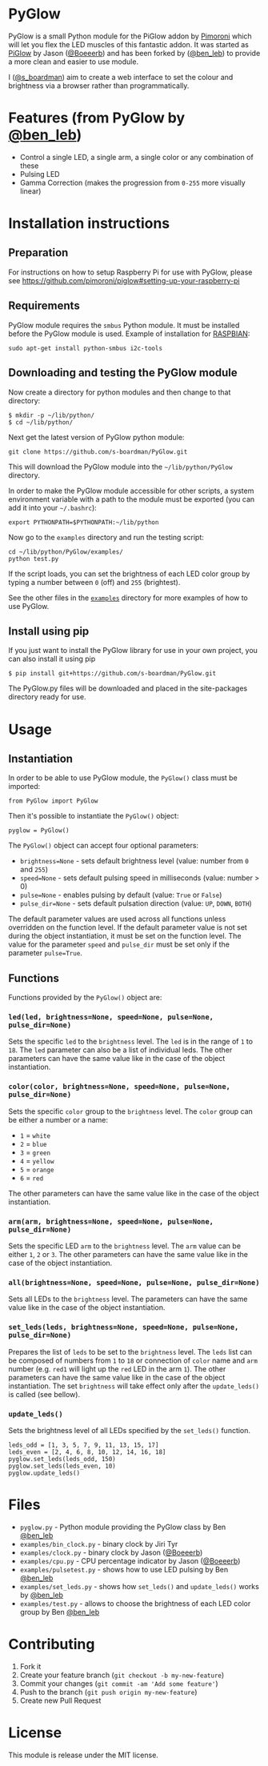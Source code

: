 PyGlow
======

PyGlow is a small Python module for the PiGlow addon by [Pimoroni](http://www.pimoroni.com/) which will let
you flex the LED muscles of this fantastic addon. It was started as
[PiGlow](https://github.com/Boeeerb/PiGlow) by Jason ([@Boeeerb](https://twitter.com/Boeeerb)) and has been forked by
([@ben_leb](https://twitter.com/ben_leb)) to provide a more clean and easier to use module.

I ([@s_boardman](https://twitter.com/s_boardman)) aim to create a web interface to set the colour and brightness via a browser rather than programmatically.

Features (from PyGlow by [@ben_leb](https://twitter.com/ben_leb))
========

- Control a single LED, a single arm, a single color or any combination of these
- Pulsing LED
- Gamma Correction (makes the progression from `0-255` more visually linear)


Installation instructions
=========================

Preparation
-----------

For instructions on how to setup Raspberry Pi for use with PyGlow, please see
https://github.com/pimoroni/piglow#setting-up-your-raspberry-pi


Requirements
------------

PyGlow module requires the `smbus` Python module. It must be installed before
the PyGlow module is used. Example of installation for
[RASPBIAN](http://raspbian.org/):

```
sudo apt-get install python-smbus i2c-tools
```


Downloading and testing the PyGlow module
-----------------------------------------

Now create a directory for python modules and then change to that directory:

```
$ mkdir -p ~/lib/python/
$ cd ~/lib/python/
```

Next get the latest version of PyGlow python module:

```
git clone https://github.com/s-boardman/PyGlow.git
```

This will download the PyGlow module into the `~/lib/python/PyGlow` directory.

In order to make the PyGlow module accessible for other scripts, a system
environment variable  with a path to the module must be exported (you can add
it into your `~/.bashrc`):

```
export PYTHONPATH=$PYTHONPATH:~/lib/python
```

Now go to the `examples` directory and run the testing script:

```
cd ~/lib/python/PyGlow/examples/
python test.py
```

If the script loads, you can set the brightness of each LED color group by
typing a number between `0` (off) and `255` (brightest).

See the other files in the [`examples`](https://github.com/s-boardman/PyGlow/tree/master/examples) directory for more examples 
of how to use PyGlow.


Install using pip
-----------------

If you just want to install the PyGlow library for use in your own project,
you can also install it using pip

```
$ pip install git+https://github.com/s-boardman/PyGlow.git
```

The PyGlow.py files will be downloaded and placed in the site-packages directory
ready for use.


Usage
=====

Instantiation
-------------

In order to be able to use PyGlow module, the `PyGlow()` class must be
imported:

```
from PyGlow import PyGlow
```

Then it's possible to instantiate the `PyGlow()` object:

```
pyglow = PyGlow()
```

The `PyGlow()` object can accept four optional parameters:

- `brightness=None` - sets default brightness level (value: number from `0` and
  `255`)
- `speed=None` - sets default pulsing speed in milliseconds (value: number > 0)
- `pulse=None` - enables pulsing by default (value: `True` or `False`)
- `pulse_dir=None` - sets default pulsation direction (value: `UP`, `DOWN`,
   `BOTH`)

The default parameter values are used across all functions unless overridden on
the function level. If the default parameter value is not set during the object
instantiation, it must be set on the function level. The value for the parameter
`speed` and `pulse_dir` must be set only if the parameter `pulse=True`.


Functions
---------

Functions provided by the `PyGlow()` object are:


### `led(led, brightness=None, speed=None, pulse=None, pulse_dir=None)`

Sets the specific `led` to the `brightness` level. The `led` is in the range of
`1` to `18`. The `led` parameter can also be a list of individual leds. The
other parameters can have the same value like in the case of the object
instantiation.


### `color(color, brightness=None, speed=None, pulse=None, pulse_dir=None)`

Sets the specific `color` group to the `brightness` level. The `color` group
can be either a number or a name:

- `1` = `white`
- `2` = `blue`
- `3` = `green`
- `4` = `yellow`
- `5` = `orange`
- `6` = `red`

The other parameters can have the same value like in the case of the object
instantiation.


### `arm(arm, brightness=None, speed=None, pulse=None, pulse_dir=None)`

Sets the specific LED `arm` to the `brightness` level. The `arm` value can be
either `1`, `2` or `3`. The other parameters can have the same value like in
the case of the object instantiation.


### `all(brightness=None, speed=None, pulse=None, pulse_dir=None)`

Sets all LEDs to the `brightness` level. The parameters can have the same value
like in the case of the object instantiation.


### `set_leds(leds, brightness=None, speed=None, pulse=None, pulse_dir=None)`

Prepares the list of `leds` to be set to the `brightness` level. The `leds`
list can be composed of numbers from `1` to `18` or connection of `color` name
and `arm` number (e.g. `red1` will light up the `red` LED in the arm `1`). The
other parameters can have the same value like in the case of the object
instantiation. The set `brightness` will take effect only after the
`update_leds()` is called (see bellow).


### `update_leds()`

Sets the brightness level of all LEDs specified by the `set_leds()` function.

```
leds_odd = [1, 3, 5, 7, 9, 11, 13, 15, 17]
leds_even = [2, 4, 6, 8, 10, 12, 14, 16, 18]
pyglow.set_leds(leds_odd, 150)
pyglow.set_leds(leds_even, 10)
pyglow.update_leds()
```


Files
=====

- `pyglow.py` - Python module providing the PyGlow class by Ben [@ben_leb](https://twitter.com/ben_leb)
- `examples/bin_clock.py` - binary clock by Jiri Tyr
- `examples/clock.py` - binary clock by Jason ([@Boeeerb](https://twitter.com/Boeeerb))
- `examples/cpu.py` - CPU percentage indicator by Jason ([@Boeeerb](https://twitter.com/Boeeerb))
- `examples/pulsetest.py` - shows how to use LED pulsing by Ben [@ben_leb](https://twitter.com/ben_leb)
- `examples/set_leds.py` - shows how `set_leds()` and `update_leds()` works by [@ben_leb](https://twitter.com/ben_leb)
- `examples/test.py` - allows to choose the brightness of each LED color group by Ben [@ben_leb](https://twitter.com/ben_leb)


Contributing
============

1. Fork it
2. Create your feature branch (`git checkout -b my-new-feature`)
3. Commit your changes (`git commit -am 'Add some feature'`)
4. Push to the branch (`git push origin my-new-feature`)
5. Create new Pull Request


License
=======

This module is release under the MIT license.
